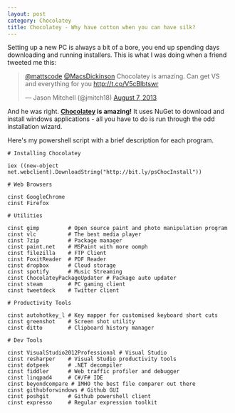 ```yaml
---
layout: post
category: Chocolatey
title: Chocolatey - Why have cotton when you can have silk?
---
```


Setting up a new PC is always a bit of a bore, you end up spending days downloading and running installers. This is what I was doing when a friend tweeted me this:

<blockquote class="twitter-tweet"><p><a href="https://twitter.com/mattscode">@mattscode</a> <a href="https://twitter.com/MacsDickinson">@MacsDickinson</a> Chocolatey is amazing. Can get VS and everything for you <a href="http://t.co/V5cBlbtswr">http://t.co/V5cBlbtswr</a></p>&mdash; Jason Mitchell (@jmitch18) <a href="https://twitter.com/jmitch18/statuses/365116400865525761">August 7, 2013</a></blockquote>
<script async src="//platform.twitter.com/widgets.js" charset="utf-8"></script>

And he was right. **[Chocolatey][1] is amazing!** It uses NuGet to download and install windows applications - all you have to do is run through the odd installation wizard.

<!--excerpt-->

Here's my powershell script with a brief description for each program.

	# Installing Chocolatey

	iex ((new-object net.webclient).DownloadString("http://bit.ly/psChocInstall"))

	# Web Browsers

	cinst GoogleChrome
	cinst Firefox

	# Utilities

	cinst gimp         # Open source paint and photo manipulation program
	cinst vlc          # The best media player
	cinst 7zip         # Package manager
	cinst paint.net    # MSPaint with more oomph
	cinst filezilla    # FTP Client
	cinst FoxitReader  # PDF Reader
	cinst dropbox      # Cloud storage
	cinst spotify      # Music Streaming
	cinst ChocolateyPackageUpdater # Package auto updater
	cinst steam        # PC gaming client
	cinst tweetdeck    # Twitter client

	# Productivity Tools

	cinst autohotkey_l # Key mapper for customised keyboard short cuts
	cinst greenshot    # Screen shot utility
	cinst ditto        # Clipboard history manager

	# Dev Tools

	cinst VisualStudio2012Professional # Visual Studio
	cinst resharper    # Visual Studio productivity tools
	cinst dotpeek      # .NET decompiler
	cinst fiddler      # Web traffic profiler and debugger
	cinst linqpad4     # C#/F# IDE
	cinst beyondcompare # IMHO the best file comparer out there
	cinst githubforwindows # Github GUI
	cinst poshgit      # Github powershell client
	cinst expresso     # Regular expression toolkit

   [1]: http://chocolatey.org/ (Chocolatey)